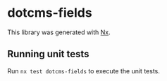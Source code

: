 # dotcms-fields

This library was generated with [Nx](https://nx.dev).

## Running unit tests

Run `nx test dotcms-fields` to execute the unit tests.
